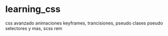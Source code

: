 # learning_css
css avanzado animaciones keyframes, trancisiones, pseudo clases pseudo selectores y mas, scss rem 
